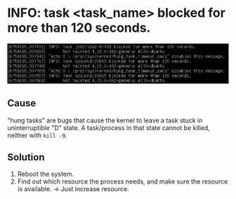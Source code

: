 # INFO: task \<task\_name> blocked for more than 120 seconds.

![](../.gitbook/assets/Untitled.png)

## Cause

"hung tasks" are bugs that cause the kernel to leave a task stuck in uninterruptible "D" state. A task/process in that state cannot be killed, neither with `kill -9`.

## Solution

1. Reboot the system.&#x20;
2. Find out which resource the process needs, and make sure the resource is available. → Just increase resource.
